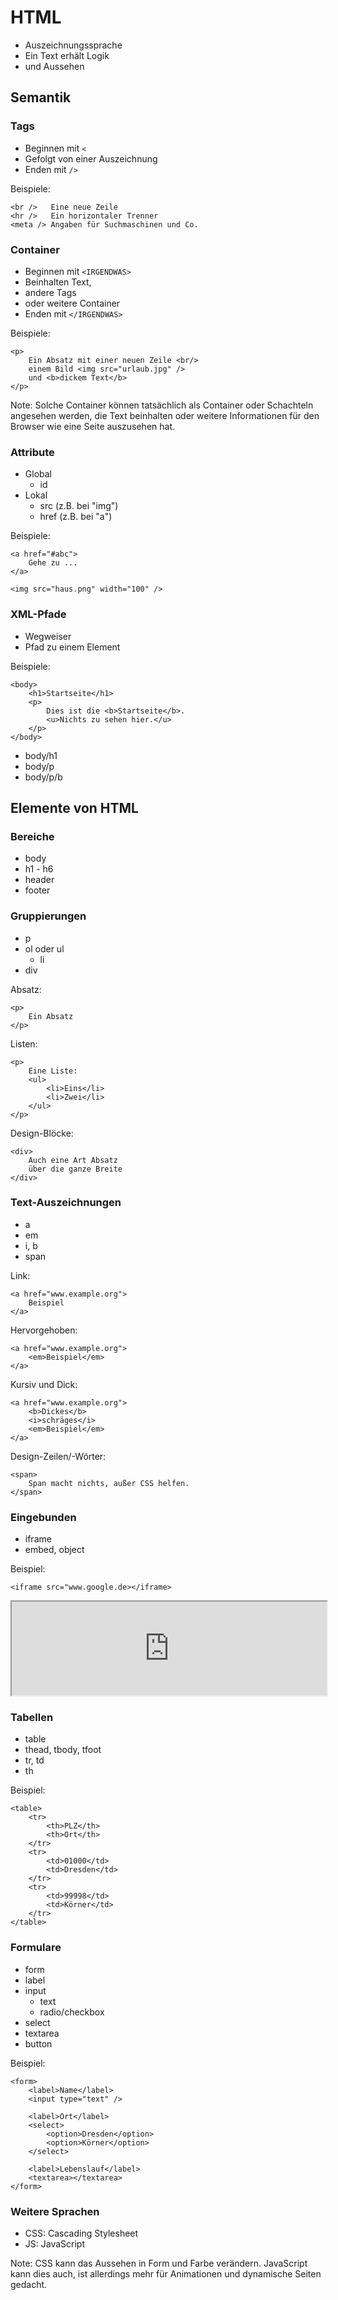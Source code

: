 # HTML

- Auszeichnungssprache
- Ein Text erhält Logik
- und Aussehen


## Semantik


### Tags

- Beginnen mit `<`
- Gefolgt von einer Auszeichnung
- Enden mit `/>`


Beispiele:

    <br />   Eine neue Zeile
    <hr />   Ein horizontaler Trenner
    <meta /> Angaben für Suchmaschinen und Co.


### Container

- Beginnen mit `<IRGENDWAS>`
- Beinhalten Text,
- andere Tags
- oder weitere Container
- Enden mit `</IRGENDWAS>`


Beispiele:

    <p>
        Ein Absatz mit einer neuen Zeile <br/>
        einem Bild <img src="urlaub.jpg" />
        und <b>dickem Text</b>
    </p>
    
Note: Solche Container können tatsächlich als Container
oder Schachteln angesehen werden,
die Text beinhalten
oder weitere Informationen für den Browser wie eine Seite auszusehen hat.


### Attribute

- Global
    - id
- Lokal
    - src (z.B. bei "img")
    - href (z.B. bei "a")


Beispiele:

    <a href="#abc">
        Gehe zu ...
    </a>
    
    <img src="haus.png" width="100" />


### XML-Pfade

- Wegweiser
- Pfad zu einem Element


Beispiele:

    <body>
        <h1>Startseite</h1>
        <p>
            Dies ist die <b>Startseite</b>.
            <u>Nichts zu sehen hier.</u>
        </p>
    </body>
    
- body/h1
- body/p
- body/p/b



## Elemente von HTML


### Bereiche

- body
- h1 - h6
- header
- footer


### Gruppierungen

- p
- ol oder ul
    - li
- div


Absatz:

    <p>
        Ein Absatz
    </p>


Listen:

    <p>
        Eine Liste:
        <ul>
            <li>Eins</li>
            <li>Zwei</li>
        </ul>
    </p>


Design-Blöcke:

    <div>
        Auch eine Art Absatz
        über die ganze Breite
    </div>


### Text-Auszeichnungen

- a
- em
- i, b
- span


Link:

    <a href="www.example.org">
        Beispiel
    </a>


Hervorgehoben:

    <a href="www.example.org">
        <em>Beispiel</em>
    </a>


Kursiv und Dick:

    <a href="www.example.org">
        <b>Dickes</b>
        <i>schräges</i>
        <em>Beispiel</em>
    </a>


Design-Zeilen/-Wörter:

    <span>
        Span macht nichts, außer CSS helfen.
    </span>


### Eingebunden

- iframe
- embed, object


Beispiel:

    <iframe src="www.google.de></iframe>
    
<iframe src="http://www.erv-online.de/" width="100%"></iframe>


### Tabellen

- table
- thead, tbody, tfoot
- tr, td
- th


Beispiel:

    <table>
        <tr>
            <th>PLZ</th>
            <th>Ort</th>
        </tr>
        <tr>
            <td>01000</td>
            <td>Dresden</td>
        </tr>
        <tr>
            <td>99998</td>
            <td>Körner</td>
        </tr>
    </table>


### Formulare

- form
- label
- input
    - text
    - radio/checkbox
- select
- textarea
- button


Beispiel:

    <form>
        <label>Name</label>
        <input type="text" />
        
        <label>Ort</label>
        <select>
            <option>Dresden</option>
            <option>Körner</option>
        </select>
        
        <label>Lebenslauf</label>
        <textarea></textarea>
    </form>


### Weitere Sprachen

- CSS: Cascading Stylesheet
- JS: JavaScript

Note: CSS kann das Aussehen in Form und Farbe verändern.
JavaScript kann dies auch, ist allerdings mehr für Animationen
und dynamische Seiten gedacht.
